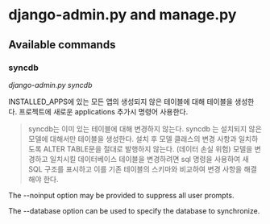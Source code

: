 # django-admin.py and manage.py

## Available commands

### syncdb

*django-admin.py syncdb*

INSTALLED_APPS에 있는 모든 앱의 생성되지 않은 테이블에 대해 테이블을 생성한다.
프로젝트에 새로운 applications 추가시 명령어 사용한다.

> syncdb는 이미 있는 테이블에 대해 변경하지 않는다.
syncdb 는 설치되지 않은 모델에 대해서만 테이블을 생성한다. 설치 후 모델 클래스의 변경 사항과 일치하도록 ALTER TABLE문을 절대로 발행하지 않는다. (데이터 손실 위험)
모델을 변경하고 일치시킬 데이터베이스 테이블을 변경하려면 sql 명령을 사용하여 새 SQL 구조를 표시하고 이를 기존 테이블의 스키마와 비교하여 변경 사항을 해결해야 한다.

The --noinput option may be provided to suppress all user prompts.

The --database option can be used to specify the database to synchronize.
